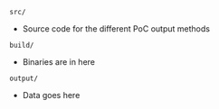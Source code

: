 `src/`
- Source code for the different PoC output methods

`build/`
- Binaries are in here

`output/`
- Data goes here